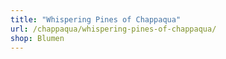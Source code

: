 ```yaml
---
title: "Whispering Pines of Chappaqua"
url: /chappaqua/whispering-pines-of-chappaqua/
shop: Blumen
---
```

